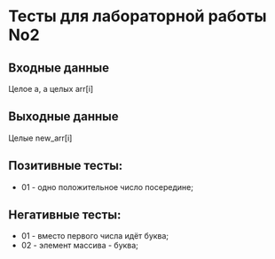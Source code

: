 # Тесты для лабораторной работы No2
## Входные данные
Целое a, a целых arr[i]
## Выходные данные
Целые new_arr[i]
## Позитивные тесты:
- 01 - одно положительное число посередине;
## Негативные тесты:
- 01 - вместо первого числа идёт буква;
- 02 - элемент массива - буква;
